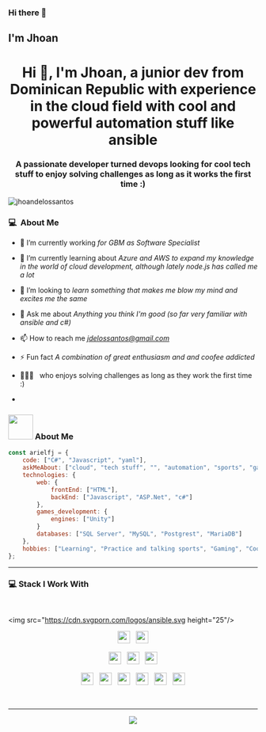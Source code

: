 ### Hi there 👋

## I'm Jhoan


<h1 align="center">Hi 👋, I'm Jhoan, a junior dev from Dominican Republic with experience in the cloud field with cool and powerful automation stuff like ansible</h1>
<h3 align="center">A passionate developer turned devops looking for cool tech stuff to enjoy solving challenges as long as it works the first time :)</h3>

<p align="left"> <img src="https://komarev.com/ghpvc/?username=jhoandelossantos&label=Profile%20views&color=0e75b6&style=flat" alt="jhoandelossantos" /> </p>

### 💻 &nbsp;About Me

- 🔭 I’m currently working *for GBM as Software Specialist*

- 🌱 I’m currently learning about *Azure and AWS to expand my knowledge in the world of cloud development, although lately node.js has called me a lot*

- 👯 I’m looking to *learn something that makes me blow my mind and excites me the same*

- 💬 Ask me about *Anything you think I'm good (so far very familiar with ansible and c#)*

- 📫 How to reach me *jdelossantos@gmail.com*

- ⚡ Fun fact *A combination of great enthusiasm and and coofee addicted*

 
- 👨‍👦‍👦 &nbsp;  who enjoys solving challenges as long as they work the first time :)

- 


### <img src="https://media.giphy.com/media/VgCDAzcKvsR6OM0uWg/giphy.gif" width="50"> About Me


```javascript
const arielfj = {    
    code: ["C#", "Javascript", "yaml"],
    askMeAbout: ["cloud", "tech stuff", "", "automation", "sports", "games"],
    technologies: {
        web: {
            frontEnd: ["HTML"],
            backEnd: ["Javascript", "ASP.Net", "c#"]            
        },        
        games_development: {
            engines: ["Unity"]            
        }
        databases: ["SQL Server", "MySQL", "Postgrest", "MariaDB"]
    },
    hobbies: ["Learning", "Practice and talking sports", "Gaming", "Cooking"]
};
```

---------------------------------------------------------------------------------------------------------------------------------------------------------------------------------

### 💻 Stack I Work With

<br>

<p  align="center">

<img src="https://cdn.svgporn.com/logos/ansible.svg height="25"/>
  </p>
  
<p  align="center">

<img src="https://cdn.svgporn.com/logos/javascript.svg" height="25"/>  
  &nbsp;
<img src="https://cdn.svgporn.com/logos/c-sharp.svg" height="25"/>
  </p>
  
  <p  align="center">

  
<img src="https://cdn.svgporn.com/logos/openshift.svge" height="25"/>
  &nbsp;
<img src="https://img.shields.io/badge/Kubernets-0078D4.svg?&style=for-the-badge&logo=kubernetes&logoColor=white%22" height="25"/>
  &nbsp;
<img src="https://cdn.svgporn.com/logos/docker.svg" height="25"/>  
 </p>
 

<p align="center">

<img src="https://icons8.com/icon/81727/azure" height="25">
&nbsp;
  <img src="https://icons8.com/icon/39848/unity" height="25">
&nbsp;
    <img src="https://cdn.svgporn.com/logos/redhat.svg" height="25">
&nbsp;
    <img src="https://img.shields.io/badge/azure-EEEEEE?&style=for-the-badge&logo=microsoft%20azure&logoColor=blue" height="25">
&nbsp;
  <img src="https://img.shields.io/badge/AWS-EEEEEE.svg?&style=for-the-badge&logo=amazon" height="25">
&nbsp;
  <img src="https://icons8.com/icon/20906/git" height="25">

</p>
<br>

---------------------------------------------------------------------------------------------------------------------------------------------------------------------------------
<p align="center">
    <img src="https://github-readme-stats.vercel.app/api?username=johadls0224&show_icons=true">
</p>